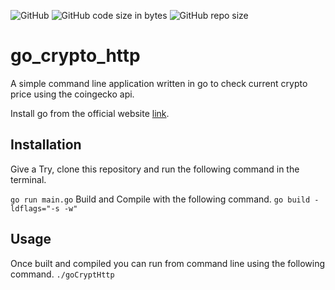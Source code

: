 ![GitHub](https://img.shields.io/github/license/gokg4/go_crypto_http) ![GitHub code size in bytes](https://img.shields.io/github/languages/code-size/gokg4/go_crypto_http) ![GitHub repo size](https://img.shields.io/github/repo-size/gokg4/go_crypto_http) <!--- ![GitHub tag (latest SemVer)](https://img.shields.io/github/v/tag/gokg4/go_crypto_http) --->

# go_crypto_http

A simple command line application written in go to check current crypto price using the coingecko api.

Install go from the official website [link](https://go.dev/dl/).

## Installation

Give a Try, clone this repository and run the following command in the terminal.

```go run main.go```
Build and Compile with the following command.
```go build -ldflags="-s -w"```
## Usage
Once built and compiled you can run from command line using the following command.
```./goCryptHttp```